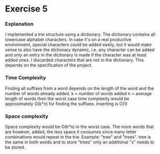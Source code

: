 # Exercise 5

### Explanation
I implemented a trie structure using a dictionary. The dictionary contains all 
lowercase alphabet characters. In case it's on a real productive environment,
special characters could be added easily, but it would make sense to also have the 
dictionary dynamic, i.e. any character can be added and only an entry in the dictionary
is made if the character was at least added ones.
I discarded characters that are not in the dictionary. This depends on the specification of the
project.

### Time Complexity
Finding all suffixes from a word depends on the length of the word and the number
of words already added.
k = number of words added
n = average length of words
then the worst case time complexity would be approximately O(k*n) for finding the
suffixes.
Inserting is O(1)

### Space complexity
Space complexity would be O(k*n) in the worst case.
The more words that are however, added, the less space it consumes since many
letter combinations would repeat in the trie. 
Example: "tree" and "trees". tree is the same in both words and to store "trees" 
only an additional "s" needs to be stored.
